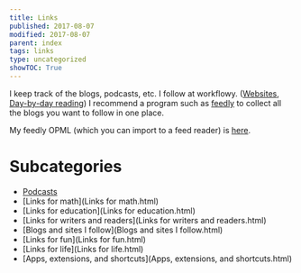 ```yaml
---
title: Links
published: 2017-08-07
modified: 2017-08-07
parent: index
tags: links
type: uncategorized
showTOC: True
---
```


I keep track of the blogs, podcasts, etc. I follow at workflowy. ([Websites](https://workflowy.com/s/VOwtHYFTYr), [Day-by-day reading](https://workflowy.com/s/wL3CyEXpHY#/d1a52d188a8f)) I recommend a program such as [feedly](https://feedly.com/) to collect all the blogs you want to follow in one place.

My feedly OPML (which you can import to a feed reader) is [here](https://dl.dropboxusercontent.com/u/27883775/feedly.opml).


# Subcategories

+ [Podcasts](Podcasts.html)
+ [Links for math](Links for math.html)
+ [Links for education](Links for education.html)
+ [Links for writers and readers](Links for writers and readers.html)
+ [Blogs and sites I follow](Blogs and sites I follow.html)
+ [Links for fun](Links for fun.html)
+ [Links for life](Links for life.html)
+ [Apps, extensions, and shortcuts](Apps, extensions, and shortcuts.html)
